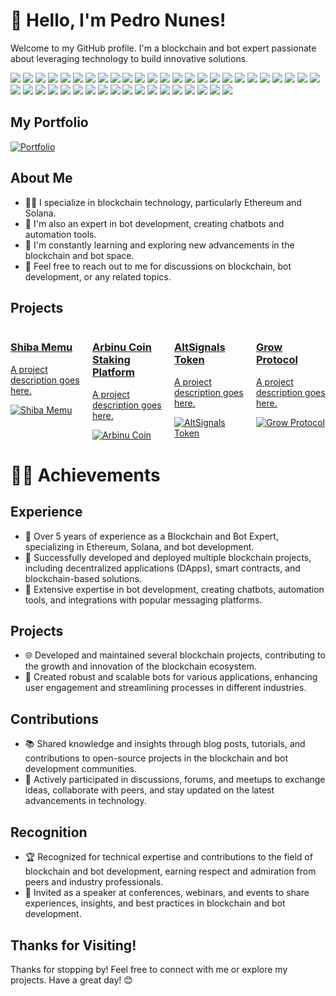 # 👋 Hello, I'm Pedro Nunes!

Welcome to my GitHub profile. I'm a blockchain and bot expert passionate about leveraging technology to build innovative solutions. 

<p>
<!-- Blockchain -->
<img src="https://img.shields.io/badge/Blockchain-dee2ff?style=for-the-badge&logo=ethereum&logoColor=white" />

<!-- Ethereum -->
<img src="https://img.shields.io/badge/Ethereum-a2d2ff?style=for-the-badge&logo=ethereum&logoColor=white" />

<!-- Solana -->
<img src="https://img.shields.io/badge/Solana-ffafcc?style=for-the-badge&logo=solana&logoColor=white" />

<!-- Solidity -->
<img src="https://img.shields.io/badge/Solidity-4FC00D?style=for-the-badge&logo=solidity&logoColor=white" />

<!-- Rust -->
<img src="https://img.shields.io/badge/Rust-d62828?style=for-the-badge&logo=rust&logoColor=white" />

<!-- Web3.js -->
<img src="https://img.shields.io/badge/Web3.js-90e0ef?style=for-the-badge&logo=web3.js&logoColor=white" />

<!-- Bot -->
<img src="https://img.shields.io/badge/Bot-4FC08D?style=for-the-badge&logo=bot&logoColor=white" />

<!-- Telegram Bot -->
<img src="https://img.shields.io/badge/Telegram%20Bot-3a86ff?style=for-the-badge&logo=telegram&logoColor=white" />

<!-- Discord Bot -->
<img src="https://img.shields.io/badge/Discord%20Bot-7209b7?style=for-the-badge&logo=discord&logoColor=white" />

<!-- Whatsapp Bot -->
<img src="https://img.shields.io/badge/Whatsapp%20Bot-99d98c?style=for-the-badge&logo=whatsapp&logoColor=white" />

<!-- AI -->
<img src="https://img.shields.io/badge/AI-4FC08D?style=for-the-badge&logo=ai&logoColor=white" />

<!-- Ruby -->
<img src="https://img.shields.io/badge/Ruby-CC342D?style=for-the-badge&logo=ruby&logoColor=white" />

<!-- React -->
<img src="https://img.shields.io/badge/React-61DAFB?style=for-the-badge&logo=react&logoColor=white" />

<!-- Vue.js -->
<img src="https://img.shields.io/badge/Vue.js-4FC08D?style=for-the-badge&logo=vue.js&logoColor=white" />

<!-- Angular -->
<img src="https://img.shields.io/badge/Angular-4FC08D?style=for-the-badge&logo=angular&logoColor=white" />

<!-- Express.js -->
<img src="https://img.shields.io/badge/Express.js-4FC08D?style=for-the-badge&logo=express&logoColor=white" />

<!-- Next.js -->
<img src="https://img.shields.io/badge/Next.js-4FC08D?style=for-the-badge&logo=next.js&logoColor=white" />

<!-- MongoDB -->
<img src="https://img.shields.io/badge/MongoDB-4FC08D?style=for-the-badge&logo=mongodb&logoColor=white" />

<!-- MySQL -->
<img src="https://img.shields.io/badge/MySQL-4FC08D?style=for-the-badge&logo=mysql&logoColor=white" />

<!-- PostgreSQL -->
<img src="https://img.shields.io/badge/PostgreSQL-4FC08D?style=for-the-badge&logo=postgresql&logoColor=white" />

<!-- Firebase -->
<img src="https://img.shields.io/badge/Firebase-4FC08D?style=for-the-badge&logo=firebase&logoColor=white" />

<!-- JavaScript -->
<img src="https://img.shields.io/badge/JavaScript-4FC08D?style=for-the-badge&logo=javascript&logoColor=white" />

<!-- TypeScript -->
<img src="https://img.shields.io/badge/TypeScript-4FC08D?style=for-the-badge&logo=typescript&logoColor=white" />

<!-- Node.js -->
<img src="https://img.shields.io/badge/Node.js-4FC08D?style=for-the-badge&logo=node.js&logoColor=white" />

<!-- C++ -->
<img src="https://img.shields.io/badge/C++-00599C?style=for-the-badge&logo=c%2B%2B&logoColor=white" />

<!-- Python -->
<img src="https://img.shields.io/badge/Python-3776AB?style=for-the-badge&logo=python&logoColor=white" />

<!-- Django -->
<img src="https://img.shields.io/badge/Django-092E20?style=for-the-badge&logo=django&logoColor=white" />

<!-- Laravel -->
<img src="https://img.shields.io/badge/Laravel-FF2D20?style=for-the-badge&logo=laravel&logoColor=white" />

<!-- PHP -->
<img src="https://img.shields.io/badge/PHP-777BB4?style=for-the-badge&logo=php&logoColor=white" />

<!-- WordPress -->
<img src="https://img.shields.io/badge/WordPress-21759B?style=for-the-badge&logo=wordpress&logoColor=white" />

<!-- HTML -->
<img src="https://img.shields.io/badge/HTML-E34F26?style=for-the-badge&logo=html5&logoColor=white" />

<!-- CSS -->
<img src="https://img.shields.io/badge/CSS-1572B6?style=for-the-badge&logo=css3&logoColor=white" />
<!-- Git -->
<img src="https://img.shields.io/badge/Git-F05032?style=for-the-badge&logo=git&logoColor=white" />

<!-- Docker -->
<img src="https://img.shields.io/badge/Docker-2496ED?style=for-the-badge&logo=docker&logoColor=white" />

<!-- Android -->
<img src="https://img.shields.io/badge/Android-3DDC84?style=for-the-badge&logo=android&logoColor=white" />

<!-- Java -->
<img src="https://img.shields.io/badge/Java-007396?style=for-the-badge&logo=java&logoColor=white" />

<!-- Kotlin -->
<img src="https://img.shields.io/badge/Kotlin-0095D5?style=for-the-badge&logo=kotlin&logoColor=white" />

<!-- AWS -->
<img src="https://img.shields.io/badge/AWS-232F3E?style=for-the-badge&logo=amazonaws&logoColor=white" />

<!-- Azure -->
<img src="https://img.shields.io/badge/Azure-0089D6?style=for-the-badge&logo=microsoftazure&logoColor=white" />

<!-- Google Cloud -->
<img src="https://img.shields.io/badge/Google%20Cloud-4285F4?style=for-the-badge&logo=google-cloud&logoColor=white" />

<!-- Heroku -->
<img src="https://img.shields.io/badge/Heroku-430098?style=for-the-badge&logo=heroku&logoColor=white" />

<!-- Kubernetes -->
<img src="https://img.shields.io/badge/Kubernetes-326CE5?style=for-the-badge&logo=kubernetes&logoColor=white" />

<!-- Redis -->
<img src="https://img.shields.io/badge/Redis-DC382D?style=for-the-badge&logo=redis&logoColor=white" />

</p>

## My Portfolio
[![Portfolio](https://pedroportfolio.vercel.app/image/screen.png)](https://pedroportfolio.vercel.app)

## About Me

- 👨‍💻 I specialize in blockchain technology, particularly Ethereum and Solana.
- 🤖 I'm also an expert in bot development, creating chatbots and automation tools.
- 🌱 I'm constantly learning and exploring new advancements in the blockchain and bot space.
- 💬 Feel free to reach out to me for discussions on blockchain, bot development, or any related topics.

## Projects

<div style="display: flex; flex-wrap: wrap; gap: 20px;">
    <div style="flex: 1; max-width: 45%;">
        <a href="https://shibamemu.com/" target="_blank">
            <h3>Shiba Memu</h3>
            <p>A project description goes here.</p>
            <img src="https://pedroportfolio.vercel.app/projects/shiba.png" alt="Shiba Memu">
        </a>
    </div>
    <div style="flex: 1; max-width: 45%;">
        <a href="https://stake.arbinucoin.com/" target="_blank">
            <h3>Arbinu Coin Staking Platform</h3>
            <p>A project description goes here.</p>
            <img src="https://pedroportfolio.vercel.app/projects/arbinu.png" alt="Arbinu Coin">
        </a>
    </div>
    <div style="flex: 1; max-width: 45%;">
        <a href="https://token.altsignals.io/" target="_blank">
            <h3>AltSignals Token</h3>
            <p>A project description goes here.</p>
            <img src="https://pedroportfolio.vercel.app/projects/altsignal.png" alt="AltSignals Token">
        </a>
    </div>
    <div style="flex: 1; max-width: 45%;">
        <a href="https://growprotocol.net/" target="_blank">
            <h3>Grow Protocol</h3>
            <p>A project description goes here.</p>
            <img src="https://pedroportfolio.vercel.app/projects/grow.png" alt="Grow Protocol">
        </a>
    </div>
</div>

# 👨‍💼 Achievements

## Experience

- 💼 Over 5 years of experience as a Blockchain and Bot Expert, specializing in Ethereum, Solana, and bot development.
- 🚀 Successfully developed and deployed multiple blockchain projects, including decentralized applications (DApps), smart contracts, and blockchain-based solutions.
- 🤖 Extensive expertise in bot development, creating chatbots, automation tools, and integrations with popular messaging platforms.

## Projects

- 🌐 Developed and maintained several blockchain projects, contributing to the growth and innovation of the blockchain ecosystem.
- 🤖 Created robust and scalable bots for various applications, enhancing user engagement and streamlining processes in different industries.

## Contributions

- 📚 Shared knowledge and insights through blog posts, tutorials, and contributions to open-source projects in the blockchain and bot development communities.
- 🌟 Actively participated in discussions, forums, and meetups to exchange ideas, collaborate with peers, and stay updated on the latest advancements in technology.

## Recognition

- 🏆 Recognized for technical expertise and contributions to the field of blockchain and bot development, earning respect and admiration from peers and industry professionals.
- 🎤 Invited as a speaker at conferences, webinars, and events to share experiences, insights, and best practices in blockchain and bot development.

## Thanks for Visiting!

Thanks for stopping by! Feel free to connect with me or explore my projects. Have a great day! 😊
